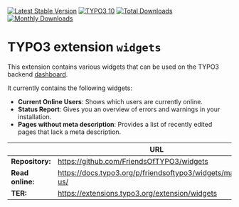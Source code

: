 [![Latest Stable Version](https://poser.pugx.org/friendsoftypo3/widgets/v/stable.svg)](https://extensions.typo3.org/extension/widgets/)
[![TYPO3 10](https://img.shields.io/badge/TYPO3-10-orange.svg?style=flat-square)](https://get.typo3.org/version/10)
[![Total Downloads](https://poser.pugx.org/friendsoftypo3/widgets/d/total.svg)](https://packagist.org/packages/friendsoftypo3/widgets)
[![Monthly Downloads](https://poser.pugx.org/friendsoftypo3/widgets/d/monthly)](https://packagist.org/packages/friendsoftypo3/widgets)

# TYPO3 extension `widgets`

This extension contains various widgets that can be used on the TYPO3 backend
[dashboard](https://docs.typo3.org/c/typo3/cms-dashboard/main/en-us/).

It currently contains the following widgets:

*  **Current Online Users**: Shows which users are currently online.
*  **Status Report**: Gives you an overview of errors and warnings in your
   installation.
*  **Pages without meta description**: Provides a list of recently edited pages
   that lack a meta description.

|                  | URL                                                         |
|------------------|-------------------------------------------------------------|
| **Repository:**  | https://github.com/FriendsOfTYPO3/widgets                   |
| **Read online:** | https://docs.typo3.org/p/friendsoftypo3/widgets/main/en-us/ |
| **TER:**         | https://extensions.typo3.org/extension/widgets              |
